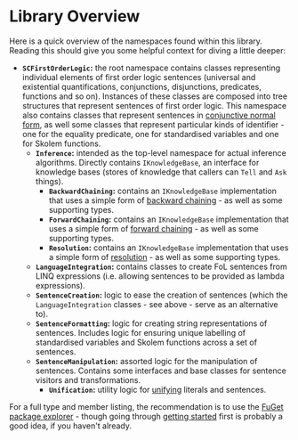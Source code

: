 ﻿# Library Overview

Here is a quick overview of the namespaces found within this library. Reading this should give you some helpful context for diving a little deeper:

* **`SCFirstOrderLogic`:** the root namespace contains classes representing individual elements of first order logic sentences (universal and existential quantifications, conjunctions, disjunctions, predicates, functions and so on).
  Instances of these classes are composed into tree structures that represent sentences of first order logic.
  This namespace also contains classes that represent sentences in [conjunctive normal form](https://en.wikipedia.org/wiki/Conjunctive_normal_form), as well some classes that represent particular kinds of identifier - one for the equality predicate, one for standardised variables and one for Skolem functions.
  * **`Inference`:** intended as the top-level namespace for actual inference algorithms. Directly contains `IKnowledgeBase`, an interface for knowledge bases (stores of knowledge that callers can `Tell` and `Ask` things).
    * **`BackwardChaining`:** contains an `IKnowledgeBase` implementation that uses a simple form of [backward chaining](https://en.wikipedia.org/wiki/Backward_chaining) - as well as some supporting types.
    * **`ForwardChaining`:** contains an `IKnowledgeBase` implementation that uses a simple form of [forward chaining](https://en.wikipedia.org/wiki/Forward_chaining) - as well as some supporting types.
    * **`Resolution`:** contains an `IKnowledgeBase` implementation that uses a simple form of [resolution](https://en.wikipedia.org/wiki/Resolution_(logic)) - as well as some supporting types.
  * **`LanguageIntegration`:** contains classes to create FoL sentences from LINQ expressions (i.e. allowing sentences to be provided as lambda expressions).
  * **`SentenceCreation`:** logic to ease the creation of sentences (which the `LanguageIntegration` classes - see above - serve as an alternative to).
  * **`SentenceFormatting`:** logic for creating string representations of sentences. Includes logic for ensuring unique labelling of standardised variables and Skolem functions across a set of sentences.
  * **`SentenceManipulation`:** assorted logic for the manipulation of sentences. Contains some interfaces and base classes for sentence visitors and transformations.
    * **`Unification`:** utility logic for [unifying](https://en.wikipedia.org/wiki/Unification_(computer_science)) literals and sentences.

For a full type and member listing, the recommendation is to use the [FuGet package explorer](https://www.fuget.org/packages/SCFirstOrderLogic/) - though going through [getting started](getting-started.md) first is probably a good idea, if you haven't already.